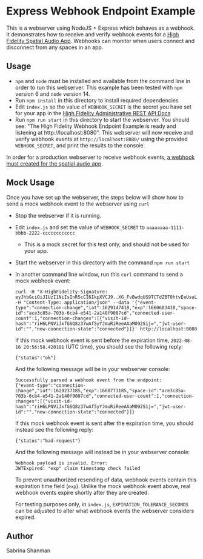 # Express Webhook Endpoint Example

This is a webserver using NodeJS + Express which behaves as a webhook. It demonstrates how to receive and verify webhook events for a [High Fidelity Spatial Audio App](https://www.highfidelity.com/guides-getting-started-with-spatial-audio-api-documentation-high-fidelity). Webhooks can monitor when users connect and disconnect from any spaces in an app.

## Usage

- `npm` and `node` must be installed and available from the command line in order to run this webserver. This example has been tested with `npm` version 6 and `node` version 14.
- Run `npm install` in this directory to install required dependencies
- Edit `index.js` so the value of `WEBHOOK_SECRET` is the secret you have set for your app in the [High Fidelity Administrative REST API Docs](https://docs.highfidelity.com/rest/latest/index.html#tag/Apps/paths/~1api~1v1~1app~1{app_id}~1settings/post)
- Run `npm run start` in this directory to start the webserver. You should see: "The High Fidelity Webhook Endpoint Example is ready and listening at http://localhost:8080". This webserver will now receive and verify webhook events at `http://localhost:8080/` using the provided `WEBHOOK_SECRET`, and print the results to the console.

In order for a production webserver to receive webhook events, [a webhook must created for the spatial audio app](https://docs.highfidelity.com/rest/latest/index.html#tag/Apps/paths/~1api~1v1~1app~1{app_id}~1settings~1webhooks~1create/post).

## Mock Usage

Once you have set up the webserver, the steps below will show how to send a mock webhook event to the webserver using `curl`

- Stop the webserver if it is running.
- Edit `index.js` and set the value of `WEBHOOK_SECRET` to `aaaaaaaa-1111-bbbb-2222-cccccccccccc`
    - This is a mock secret for this test only, and should not be used for your app.
- Start the webserver in this directory with the command `npm run start`
- In another command line window, run this `curl` command to send a mock webhook event:

    ```
    curl -H "X-HighFidelity-Signature: eyJhbGciOiJIUzI1NiIsInR5cCI6IkpXVCJ9..XG_FvBwdqUS9TCTdZBT0htvEeUsuLmwWFwjVPdJdFBI" -H "Content-Type: application/json" --data '{"event-type":"connection-change","iat":1629147418,"exp":1660683418,"space-id":"ace3c85a-703b-6cb4-e541-2a140f9087cd","connected-user-count":1,"connection-changes":[{"visit-id-hash":"riH6LPNViJxfGSQ8z37wAf5yYJmuRiReeAAaMO92S1j=","jwt-user-id":"","new-connection-state":"connected"}]}' http://localhost:8080
    ```

    If this mock webhook event is sent before the expiration time, `2022-08-16 20:56:58.420181` (UTC time), you should see the following reply:

    ```
    {"status":"ok"}
    ```

    And the following message will be in your webserver console:

    ```
    Successfully parsed a webhook event from the endpoint:
    {"event-type":"connection-change","iat":1629237185,"exp":1660773185,"space-id":"ace3c85a-703b-6cb4-e541-2a140f9087cd","connected-user-count":1,"connection-changes":[{"visit-id-hash":"riH6LPNViJxfGSQ8z37wAf5yYJmuRiReeAAaMO92S1j=","jwt-user-id":"","new-connection-state":"connected"}]}
    ```

    If this mock webhook event is sent after the expiration time, you should instead see the following reply:

    ```
    {"status":"bad-request"}
    ```

    And the following message will instead be in your webserver console:
    
    ```
    Webhook payload is invalid. Error:
    JWTExpired: "exp" claim timestamp check failed
    ```

    To prevent unauthorized resending of data, webhook events contain this expiration time field (`exp`). Unlike the mock webhook event above, real webhook events expire shortly after they are created.

    For testing purposes only, in `index.js`, `EXPIRATION_TOLERANCE_SECONDS` can be adjusted to alter what webhook events the webserver considers expired.

## Author
Sabrina Shanman
